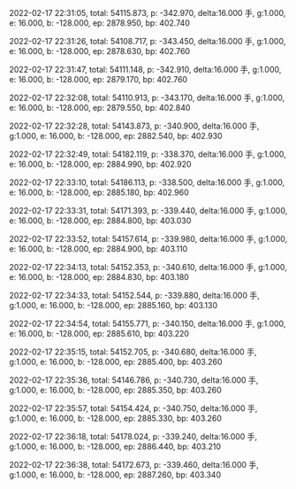 2022-02-17 22:31:05, total: 54115.873, p: -342.970, delta:16.000 手, g:1.000, e: 16.000, b: -128.000, ep: 2878.950, bp: 402.740

2022-02-17 22:31:26, total: 54108.717, p: -343.450, delta:16.000 手, g:1.000, e: 16.000, b: -128.000, ep: 2878.630, bp: 402.760

2022-02-17 22:31:47, total: 54111.148, p: -342.910, delta:16.000 手, g:1.000, e: 16.000, b: -128.000, ep: 2879.170, bp: 402.760

2022-02-17 22:32:08, total: 54110.913, p: -343.170, delta:16.000 手, g:1.000, e: 16.000, b: -128.000, ep: 2879.550, bp: 402.840

2022-02-17 22:32:28, total: 54143.873, p: -340.900, delta:16.000 手, g:1.000, e: 16.000, b: -128.000, ep: 2882.540, bp: 402.930

2022-02-17 22:32:49, total: 54182.119, p: -338.370, delta:16.000 手, g:1.000, e: 16.000, b: -128.000, ep: 2884.990, bp: 402.920

2022-02-17 22:33:10, total: 54186.113, p: -338.500, delta:16.000 手, g:1.000, e: 16.000, b: -128.000, ep: 2885.180, bp: 402.960

2022-02-17 22:33:31, total: 54171.393, p: -339.440, delta:16.000 手, g:1.000, e: 16.000, b: -128.000, ep: 2884.800, bp: 403.030

2022-02-17 22:33:52, total: 54157.614, p: -339.980, delta:16.000 手, g:1.000, e: 16.000, b: -128.000, ep: 2884.900, bp: 403.110

2022-02-17 22:34:13, total: 54152.353, p: -340.610, delta:16.000 手, g:1.000, e: 16.000, b: -128.000, ep: 2884.830, bp: 403.180

2022-02-17 22:34:33, total: 54152.544, p: -339.880, delta:16.000 手, g:1.000, e: 16.000, b: -128.000, ep: 2885.160, bp: 403.130

2022-02-17 22:34:54, total: 54155.771, p: -340.150, delta:16.000 手, g:1.000, e: 16.000, b: -128.000, ep: 2885.610, bp: 403.220

2022-02-17 22:35:15, total: 54152.705, p: -340.680, delta:16.000 手, g:1.000, e: 16.000, b: -128.000, ep: 2885.400, bp: 403.260

2022-02-17 22:35:36, total: 54146.786, p: -340.730, delta:16.000 手, g:1.000, e: 16.000, b: -128.000, ep: 2885.350, bp: 403.260

2022-02-17 22:35:57, total: 54154.424, p: -340.750, delta:16.000 手, g:1.000, e: 16.000, b: -128.000, ep: 2885.330, bp: 403.260

2022-02-17 22:36:18, total: 54178.024, p: -339.240, delta:16.000 手, g:1.000, e: 16.000, b: -128.000, ep: 2886.440, bp: 403.210

2022-02-17 22:36:38, total: 54172.673, p: -339.460, delta:16.000 手, g:1.000, e: 16.000, b: -128.000, ep: 2887.260, bp: 403.340